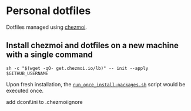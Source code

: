 # Personal dotfiles
Dotfiles managed using [chezmoi](https://www.chezmoi.io/).

## Install chezmoi and dotfiles on a new machine with a single command

`sh -c "$(wget -qO- get.chezmoi.io/lb)" -- init --apply $GITHUB_USERNAME`

Upon fresh installation, the [`run_once_install-packages.sh`](run_once_install-packages.sh) script would be executed once.

add dconf.ini to .chezmoiignore
